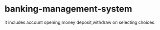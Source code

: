 # banking-management-system
it includes account opening,money deposit,withdraw on selecting choices.
